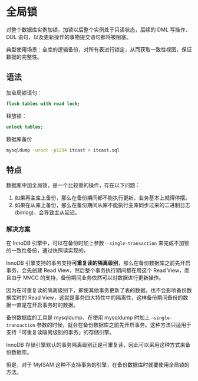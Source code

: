 # 全局锁

对整个数据库实例加锁，加锁以后整个实例处于只读状态，后续的 DML 写操作、DDL 语句，以及更新操作的事物提交语句都将被阻塞。

典型使用场景：全库的逻辑备份，对所有表进行锁定，从而获取一致性视图，保证数据的完整性。

## 语法

加全局锁语句：

```sql
flush tables with read lock;
```

释放锁：

```sql
unlock tables;
```

数据库备份

```sh
mysqldump -uroot -p1234 itcast > itcast.sql
```

## 特点

数据库中加全局锁，是一个比较重的操作，存在以下问题：

1. 如果再主库上备份，那么在备份期间都不能执行更新，业务基本上就得停摆。
2. 如果在从库上备份，那么在备份期间从库不能执行主库同步过来的二进制日志(binlog)，会导致主从延迟。

### 解决方案

在 InnoDB 引擎中，可以在备份时加上参数`--single-transaction` 来完成不加锁的一致性备份，通过快照读实现的。

InnoDB 引擎支持的事务支持**可重复读的隔离级别**，那么在备份数据库之前先开启事务，会先创建 Read View，然后整个事务执行期间都在用这个 Read View，而且由于 MVCC 的支持，备份期间业务依然可以对数据进行更新操作。

因为在可重复读的隔离级别下，即使其他事务更新了表的数据，也不会影响备份数据库时的 Read View，这就是事务四大特性中的隔离性，这样备份期间备份的数据一直是在开启事务时的数据。

备份数据库的工具是 mysqldump，在使用 mysqldump 时加上 `–single-transaction` 参数的时候，就会在备份数据库之前先开启事务。这种方法只适用于支持「可重复读隔离级别的事务」的存储引擎。

InnoDB 存储引擎默认的事务隔离级别正是可重复读，因此可以采用这种方式来备份数据库。

但是，对于 MyISAM 这种不支持事务的引擎，在备份数据库时就要使用全局锁的方法。

